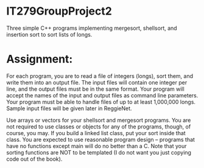 # IT279GroupProject2

Three simple C++ programs implementing mergesort, shellsort, and insertion sort to sort lists of longs.

# Assignment:

For each program, you are to read a file of integers (longs), sort them, and write them into an output file.  The input files will contain one integer per line, and the output files must be in the same format.  Your program will accept the names of the input and output files as command line parameters.  Your program must be able to handle files of up to at least 1,000,000 longs. Sample input files will be given later in ReggieNet. 

Use arrays or vectors for your shellsort and mergesort programs.  You are not required to use classes or objects for any of the programs, though, of course, you may.  If you build a linked list class, put your sort inside that class.  You are expected to use reasonable program design – programs that have no functions except main will do no better than a C.  Note that your sorting functions are NOT to be templated (I do not want you just copying code out of the book).

